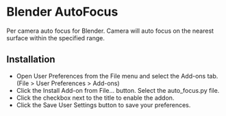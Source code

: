 # Blender AutoFocus
Per camera auto focus for Blender. Camera will auto focus on the nearest surface within the specified range.

## Installation

* Open User Preferences from the File menu and select the Add-ons tab. (File > User Preferences > Add-ons)
* Click the Install Add-on from File... button. Select the auto_focus.py file.
* Click the checkbox next to the title to enable the addon.
* Click the Save User Settings button to save your preferences.
